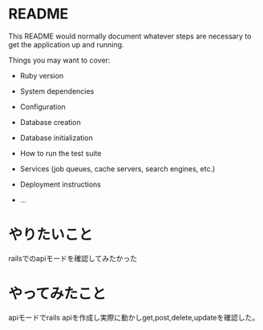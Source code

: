 # README

This README would normally document whatever steps are necessary to get the
application up and running.

Things you may want to cover:

* Ruby version

* System dependencies

* Configuration

* Database creation

* Database initialization

* How to run the test suite

* Services (job queues, cache servers, search engines, etc.)

* Deployment instructions

* ...

# やりたいこと

railsでのapiモードを確認してみたかった

# やってみたこと

apiモードでrails apiを作成し実際に動かしget,post,delete,updateを確認した。